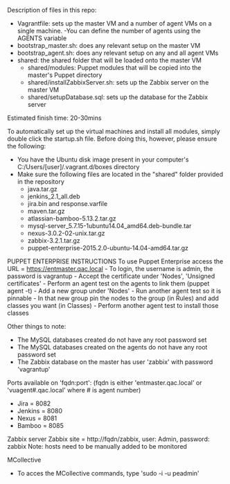 Description of files in this repo:

- Vagrantfile: sets up the master VM and a number of agent VMs on a single machine.
    -You can define the number of agents using the AGENTS variable
- bootstrap_master.sh: does any relevant setup on the master VM
- bootstrap_agent.sh: does any relevant setup on any and all agent VMs
- shared: the shared folder that will be loaded onto the master VM
    - shared/modules: Puppet modules that will be copied into the master's Puppet directory
    - shared/installZabbixServer.sh: sets up the Zabbix server on the master VM
    - shared/setupDatabase.sql: sets up the database for the Zabbix server
    
Estimated finish time: 20-30mins

To automatically set up the virtual machines and install all modules, simply double click the startup.sh file.
Before doing this, however, please ensure the following:
- You have the Ubuntu disk image present in your computer's C:/Users/[user]/.vagrant.d/boxes directory
- Make sure the following files are located in the "shared" folder provided in the repository
    - java.tar.gz
    - jenkins_2.1_all.deb
    - jira.bin and response.varfile
    - maven.tar.gz
    - atlassian-bamboo-5.13.2.tar.gz
    - mysql-server_5.7.15-1ubuntu14.04_amd64.deb-bundle.tar
    - nexus-3.0.2-02-unix.tar.gz
    - zabbix-3.2.1.tar.gz
    - puppet-enterprise-2015.2.0-ubuntu-14.04-amd64.tar.gz

PUPPET ENTERPRISE INSTRUCTIONS
To use Puppet Enterprise access the URL = https://entmaster.qac.local
    - To login, the username is admin, the password is vagrantup
    - Accept the certificate under 'Nodes', 'Unsigned certificates'
    - Perform an agent test on the agents to link them (puppet agent -t)
    - Add a new group under 'Nodes'
    - Run another agent test so it is pinnable
    - In that new group pin the nodes to the group (in Rules) and add classes you want (in Classes)
    - Perform another agent test to install those classes

Other things to note:
- The MySQL databases created do not have any root password set
- The MySQL databases created on the agents do not have any root password set
- The Zabbix database on the master has user 'zabbix' with password 'vagrantup'

Ports available on 'fqdn:port': (fqdn is either 'entmaster.qac.local' or 'vuagent#.qac.local' where # is agent number)
- Jira = 8082
- Jenkins = 8080
- Nexus = 8081
- Bamboo = 8085

Zabbix server
Zabbix site = http://fqdn/zabbix, user: Admin, password: zabbix
Note: hosts need to be manually added to be monitored

MCollective
- To acces the MCollective commands, type 'sudo -i -u peadmin'
